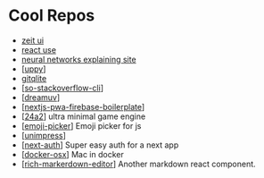 # Cool Repos

- [zeit ui](https://github.com/zeit-ui/react)
- [react use](https://github.com/streamich/react-use)
- [neural networks explaining site](https://github.com/poloclub/cnn-explainer)
- [[uppy]]
- [gitqlite](https://github.com/augmentable-dev/gitqlite)
- [[so-stackoverflow-cli]]
- [[dreamuv]]
- [[nextjs-pwa-firebase-boilerplate]]
- [[24a2]] ultra minimal game engine
- [[emoji-picker]] Emoji picker for js
- [[unimpress]]
- [[next-auth]] Super easy auth for a next app
- [[docker-osx]] Mac in docker
- [[rich-markerdown-editor]] Another markdown react component.


[//begin]: # "Autogenerated link references for markdown compatibility"
[uppy]: uppy "Uppy"
[so-stackoverflow-cli]: so-stackoverflow-cli "So Stackoverflow Cli"
[dreamuv]: dreamuv "Dreamuv"
[nextjs-pwa-firebase-boilerplate]: nextjs-pwa-firebase-boilerplate "Nextjs Pwa Firebase Boilerplate"
[24a2]: 24a2 "24a2"
[emoji-picker]: emoji-picker "Emoji Picker"
[unimpress]: unimpress "Unimpress"
[next-auth]: next-auth "Next Auth"
[docker-osx]: docker-osx "Docker Osx"
[rich-markerdown-editor]: rich-markerdown-editor "Rich Markerdown Editor"
[//end]: # "Autogenerated link references"